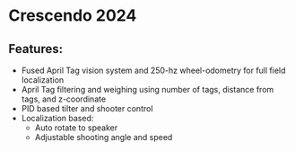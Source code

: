 # Crescendo 2024
## Features:
- Fused April Tag vision system and 250-hz wheel-odometry for full field localization
- April Tag filtering and weighing using number of tags, distance from tags, and z-coordinate
- PID based tilter and shooter control
- Localization based:
  - Auto rotate to speaker
  - Adjustable shooting angle and speed
